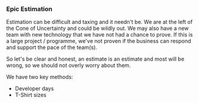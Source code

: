 ### Epic Estimation

Estimation can be difficult and taxing and it needn't be.  We are at the left of the Cone of Uncertainty and could be wildly out.  We may also have a new team with new technology that we have not had a chance to prove.  If this is a large project / programme, we've not proven if the business can respond and support the pace of the team(s).

So let's be clear and honest, an estimate is an estimate and most will be wrong, so we should not overly worry about them.

We have two key methods:

- Developer days
- T-Shirt sizes
